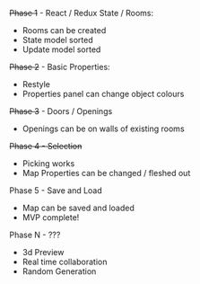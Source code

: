 ~~Phase 1~~ - React / Redux State / Rooms:
* Rooms can be created
* State model sorted
* Update model sorted

~~Phase 2~~ - Basic Properties:
* Restyle
* Properties panel can change object colours

~~Phase 3~~ - Doors / Openings
* Openings can be on walls of existing rooms

~~Phase 4 - Selection~~
* Picking works
* Map Properties can be changed / fleshed out 

Phase 5 - Save and Load
* Map can be saved and loaded
* MVP complete!

Phase N - ???
* 3d Preview
* Real time collaboration
* Random Generation